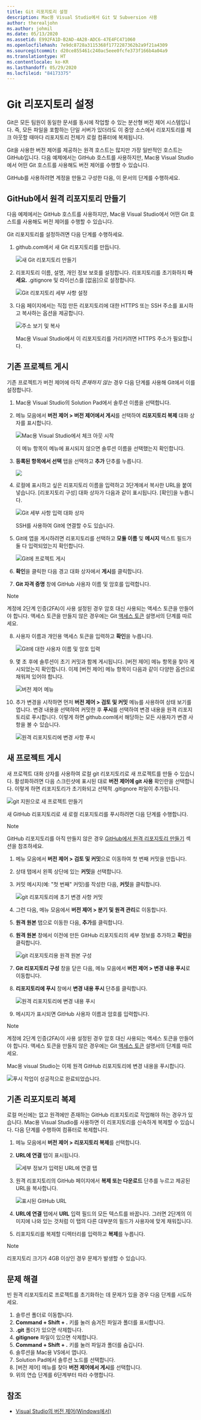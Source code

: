 ```yaml
---
title: Git 리포지토리 설정
description: Mac용 Visual Studio에서 Git 및 Subversion 사용
author: therealjohn
ms.author: johmil
ms.date: 05/13/2020
ms.assetid: E992FA1D-B2AD-4A28-ADC6-47E4FC471060
ms.openlocfilehash: 7e9dc8728a3115368f1772287362b2a9f21a4309
ms.sourcegitcommit: d20ce855461c240ac5eee0fcfe373f166b4a04a9
ms.translationtype: HT
ms.contentlocale: ko-KR
ms.lasthandoff: 05/29/2020
ms.locfileid: "84173375"
---
```

# <a name="set-up-a-git-repository"></a>Git 리포지토리 설정

Git은 모든 팀원이 동일한 문서를 동시에 작업할 수 있는 분산형 버전 제어 시스템입니다. 즉, 모든 파일을 포함하는 단일 서버가 있더라도 이 중앙 소스에서 리포지토리를 체크 아웃할 때마다 리포지토리 전체가 로컬 컴퓨터에 복제됩니다.

Git을 사용한 버전 제어를 제공하는 원격 호스트는 많지만 가장 일반적인 호스트는 GitHub입니다. 다음 예제에서는 GitHub 호스트를 사용하지만, Mac용 Visual Studio에서 어떤 Git 호스트를 사용해도 버전 제어를 수행할 수 있습니다.

GitHub를 사용하려면 계정을 만들고 구성한 다음, 이 문서의 단계를 수행하세요.

## <a name="creating-a-remote-repo-on-github"></a>GitHub에서 원격 리포지토리 만들기

다음 예제에서는 GitHub 호스트를 사용하지만, Mac용 Visual Studio에서 어떤 Git 호스트를 사용해도 버전 제어를 수행할 수 있습니다.

Git 리포지토리를 설정하려면 다음 단계를 수행하세요.

1. github.com에서 새 Git 리포지토리를 만듭니다.

    ![새 Git 리포지토리 만들기](media/version-control-git1-sml.png)

2. 리포지토리 이름, 설명, 개인 정보 보호를 설정합니다. 리포지토리를 초기화하지 **마세요.** .gitignore 및 라이선스를 [없음]으로 설정합니다.

    ![Git 리포지토리 세부 사항 설정](media/version-control-git2.png)

3. 다음 페이지에서는 직접 만든 리포지토리에 대한 HTTPS 또는 SSH 주소를 표시하고 복사하는 옵션을 제공합니다.

    ![주소 보기 및 복사](media/version-control-git3.png)

   Mac용 Visual Studio에서 이 리포지토리를 가리키려면 HTTPS 주소가 필요합니다.

## <a name="publishing-an-existing-project"></a>기존 프로젝트 게시

기존 프로젝트가 버전 제어에 아직 _존재하지 않는_ 경우 다음 단계를 사용해 Git에서 이를 설정합니다.

1. Mac용 Visual Studio의 Solution Pad에서 솔루션 이름을 선택합니다.

2. 메뉴 모음에서 **버전 제어 > 버전 제어에서 게시**를 선택하여 **리포지토리 복제** 대화 상자를 표시합니다.

    ![Mac용 Visual Studio에서 체크 아웃 시작](media/version-control-git4.png)

    이 메뉴 항목이 메뉴에 표시되지 않으면 솔루션 이름을 선택했는지 확인합니다.

3. **등록된 항목에서 선택** 탭을 선택하고 **추가** 단추를 누릅니다.

    ![](media/version-control-git5.png)

4. 로컬에 표시하고 싶은 리포지토리 이름을 입력하고 3단계에서 복사한 URL을 붙여넣습니다. [리포지토리 구성] 대화 상자가 다음과 같이 표시됩니다. [확인]을 누릅니다.

    ![Git 세부 사항 입력 대화 상자](media/version-control-git6.png)

    SSH를 사용하여 Git에 연결할 수도 있습니다.

5. Git에 앱을 게시하려면 리포지토리를 선택하고 **모듈 이름** 및 **메시지** 텍스트 필드가 둘 다 입력되었는지 확인합니다.

    ![Git에 프로젝트 게시](media/version-control-git7.png)

6. **확인**을 클릭한 다음 경고 대화 상자에서 **게시**를 클릭합니다.

7. **Git 자격 증명** 창에 GitHub 사용자 이름 및 암호를 입력합니다. 

> [!NOTE]
> 계정에 2단계 인증(2FA)이 사용 설정된 경우 암호 대신 사용되는 액세스 토큰을 만들어야 합니다. 액세스 토큰을 만들지 않은 경우에는 Git [액세스 토큰](https://help.github.com/articles/creating-an-access-token-for-command-line-use/) 설명서의 단계를 따르세요.

8. 사용자 이름과 개인용 액세스 토큰을 입력하고 **확인**을 누릅니다.

    ![Git에 대한 사용자 이름 및 암호 입력](media/version-control-git9-sml.png)

9. 몇 초 후에 솔루션이 초기 커밋과 함께 게시됩니다. [버전 제어] 메뉴 항목을 찾아 게시되었는지 확인합니다. 이제 [버전 제어] 메뉴 항목이 다음과 같이 다양한 옵션으로 채워져 있어야 합니다.

    ![버전 제어 메뉴](media/version-control-git10.png)

10. 추가 변경을 시작하면 먼저 **버전 제어 > 검토 및 커밋** 메뉴를 사용하여 상태 보기를 엽니다. 변경 내용을 선택하여 커밋한 후 **푸시**를 선택하여 변경 내용을 원격 리포지토리로 푸시합니다. 이렇게 하면 github.com에서 해당하는 모든 사용자가 변경 사항을 볼 수 있습니다.

    ![원격 리포지토리에 변경 사항 푸시](media/version-control-git11.png)

## <a name="publishing-a-new-project"></a>새 프로젝트 게시

새 프로젝트 대화 상자를 사용하여 로컬 git 리포지토리로 새 프로젝트를 만들 수 있습니다. 활성화하려면 다음 스크린샷에 표시된 대로 **버전 제어에 git 사용** 확인란을 선택합니다. 이렇게 하면 리포지토리가 초기화되고 선택적 .gitignore 파일이 추가됩니다.

![git 지원으로 새 프로젝트 만들기](media/version-control-git-publish-new1.png)

새 GitHub 리포지토리로 새 로컬 리포지토리를 푸시하려면 다음 단계를 수행합니다.

> [!NOTE]
> GitHub 리포지토리를 아직 만들지 않은 경우 [GitHub에서 원격 리포지토리 만들기](#creating-a-remote-repo-on-github) 섹션을 참조하세요.

1. 메뉴 모음에서 **버전 제어 > 검토 및 커밋**으로 이동하여 첫 번째 커밋을 만듭니다.

2. 상태 탭에서 왼쪽 상단에 있는 **커밋**을 선택합니다.

3. 커밋 메시지(예: "첫 번째" 커밋)를 작성한 다음, **커밋**을 클릭합니다.

    ![git 리포지토리에 초기 변경 사항 커밋](media/version-control-git-publish-new2.png)

4. 그런 다음, 메뉴 모음에서 **버전 제어 > 분기 및 원격 관리**로 이동합니다.

5. **원격 원본** 탭으로 이동한 다음, **추가**를 클릭합니다.

6. **원격 원본** 창에서 이전에 만든 GitHub 리포지토리의 세부 정보를 추가하고 **확인**을 클릭합니다.

    ![git 리포지토리용 원격 원본 구성](media/version-control-git-publish-new3.png)

7. **Git 리포지토리 구성** 창을 닫은 다음, 메뉴 모음에서 **버전 제어 > 변경 내용 푸시**로 이동합니다.

8. **리포지토리에 푸시** 창에서 **변경 내용 푸시** 단추를 클릭합니다.

    ![원격 리포지토리에 변경 내용 푸시](media/version-control-git-publish-new4.png)

9. 메시지가 표시되면 GitHub 사용자 이름과 암호를 입력합니다.

> [!NOTE]
> 계정에 2단계 인증(2FA)이 사용 설정된 경우 암호 대신 사용되는 액세스 토큰을 만들어야 합니다. 액세스 토큰을 만들지 않은 경우에는 Git [액세스 토큰](https://help.github.com/articles/creating-an-access-token-for-command-line-use/) 설명서의 단계를 따르세요.

Mac용 visual Studio는 이제 원격 GitHub 리포지토리에 변경 내용을 푸시합니다.

![푸시 작업이 성공적으로 완료되었습니다.](media/version-control-git11.png)

## <a name="clone-an-existing-repository"></a>기존 리포지토리 복제

로컬 머신에는 없고 원격에만 존재하는 GitHub 리포지토리로 작업해야 하는 경우가 있습니다. Mac용 Visual Studio를 사용하면 이 리포지토리를 신속하게 복제할 수 있습니다. 다음 단계를 수행하여 컴퓨터로 복제합니다.

1. 메뉴 모음에서 **버전 제어 > 리포지토리 복제**를 선택합니다.

2. **URL에 연결** 탭이 표시됩니다.

    ![세부 정보가 입력된 URL에 연결 탭](media/version-control-git13.png)

3. 원격 리포지토리의 GitHub 페이지에서 **복제 또는 다운로드** 단추를 누르고 제공된 URL을 복사합니다.

    ![표시된 GitHub URL](media/version-control-git14.png)

4. **URL에 연결** 탭에서 **URL** 입력 필드의 모든 텍스트를 바꿉니다. 그러면 2단계의 이미지에 나와 있는 것처럼 이 탭의 다른 대부분의 필드가 사용자에 맞게 채워집니다.

5. 리포지토리를 복제할 디렉터리를 입력하고 **복제**를 누릅니다.

> [!NOTE]
> 리포지토리 크기가 4GB 이상인 경우 문제가 발생할 수 있습니다.

## <a name="troubleshooting"></a>문제 해결

빈 원격 리포지토리로 프로젝트를 초기화하는 데 문제가 있을 경우 다음 단계를 시도하세요.

1. 솔루션 폴더로 이동합니다.
1. **Command + Shift + .** 키를 눌러 숨겨진 파일과 폴더를 표시합니다.
1. **.git** 폴더가 있으면 삭제합니다.
1. **gitignore** 파일이 있으면 삭제합니다.
1. **Command + Shift + .** 키를 눌러 파일과 폴더를 숨깁니다.
1. 솔루션을 Mac용 VS에서 엽니다.
1. Solution Pad에서 솔루션 노드를 선택합니다.
1. [버전 제어] 메뉴를 찾아 **버전 제어에서 게시**를 선택합니다.
1. 위의 연습 단계를 6단계부터 따라 수행합니다.

## <a name="see-also"></a>참조

- [Visual Studio의 버전 제어(Windows에서)](/visualstudio/version-control/)
